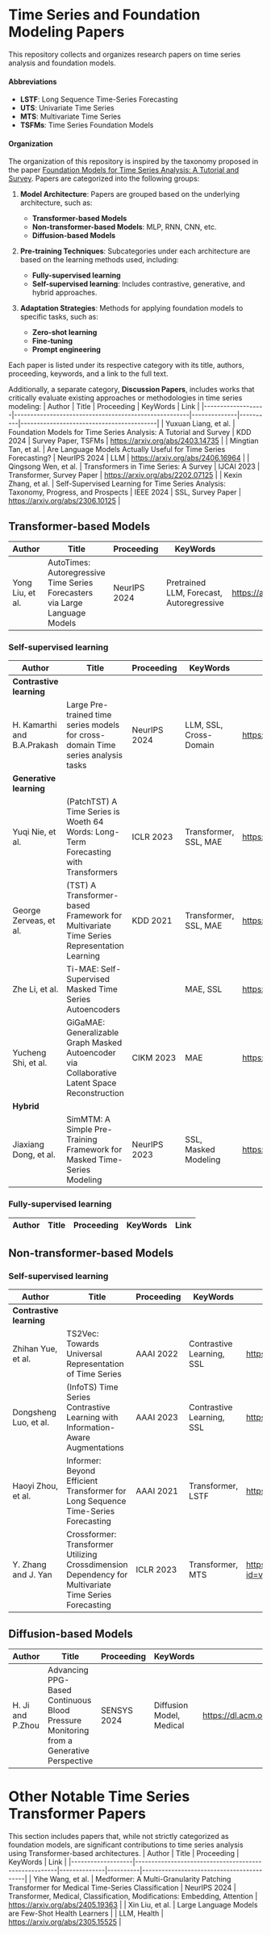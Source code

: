 # Time Series and Foundation Modeling Papers
This repository collects and organizes research papers on time series analysis and foundation models.   

#### Abbreviations
- **LSTF**: Long Sequence Time-Series Forecasting  
- **UTS**: Univariate Time Series  
- **MTS**: Multivariate Time Series  
- **TSFMs**: Time Series Foundation Models  

#### Organization
 The organization of this repository is inspired by the taxonomy proposed in the paper [Foundation Models for Time Series Analysis: A Tutorial and Survey](https://arxiv.org/abs/2403.14735). Papers are categorized into the following groups:
1. **Model Architecture**: Papers are grouped based on the underlying architecture, such as:
   - **Transformer-based Models**
   - **Non-transformer-based Models**: MLP, RNN, CNN, etc.
   - **Diffusion-based Models**

2. **Pre-training Techniques**: Subcategories under each architecture are based on the learning methods used, including:
   - **Fully-supervised learning**
   - **Self-supervised learning**: Includes contrastive, generative, and hybrid approaches.

3. **Adaptation Strategies**: Methods for applying foundation models to specific tasks, such as:
   - **Zero-shot learning**
   - **Fine-tuning**
   - **Prompt engineering**

Each paper is listed under its respective category with its title, authors, proceeding, keywords, and a link to the full text.

Additionally, a separate category, **Discussion Papers**, includes works that critically evaluate existing approaches or methodologies in time series modeling:
| Author            | Title                                                | Proceeding   | KeyWords | Link                                     |
|-------------------|------------------------------------------------------|--------------|----------|------------------------------------------|
| Yuxuan Liang, et al. | Foundation Models for Time Series Analysis: A Tutorial and Survey  | KDD 2024 | Survey Paper, TSFMs | https://arxiv.org/abs/2403.14735 |
| Mingtian Tan, et al. | Are Language Models Actually Useful for Time Series Forecasting?  | NeurIPS 2024 | LLM | https://arxiv.org/abs/2406.16964 |
| Qingsong Wen, et al. | Transformers in Time Series: A Survey | IJCAI 2023 | Transformer, Survey Paper | https://arxiv.org/abs/2202.07125 |
| Kexin Zhang, et al. | Self-Supervised Learning for Time Series Analysis: Taxonomy, Progress, and Prospects | IEEE 2024 | SSL, Survey Paper | https://arxiv.org/abs/2306.10125 |

## Transformer-based Models
| Author            | Title                                                | Proceeding   | KeyWords | Link                                     |
|-------------------|------------------------------------------------------|--------------|----------|------------------------------------------|
| Yong Liu, et al. | AutoTimes: Autoregressive Time Series Forecasters via Large Language Models | NeurIPS 2024 | Pretrained LLM, Forecast, Autoregressive | https://arxiv.org/abs/2402.02370 |

### Self-supervised learning
| Author            | Title                                                | Proceeding   | KeyWords | Link                                     |
|-------------------|------------------------------------------------------|--------------|----------|------------------------------------------|
| **Contrastive learning**                                                                                         |
| H. Kamarthi and B.A.Prakash | Large Pre-trained time series models for cross-domain Time series analysis tasks | NeurIPS 2024 | LLM, SSL, Cross-Domain | https://arxiv.org/abs/2311.11413 |
| **Generative learning**                                                                                         |
| Yuqi Nie, et al. | (PatchTST) A Time Series is Woeth 64 Words:  Long-Term Forecasting with Transformers | ICLR 2023 | Transformer, SSL, MAE | https://arxiv.org/abs/2211.14730 |
| George Zerveas, et al. | (TST) A Transformer-based Framework for Multivariate Time Series Representation Learning | KDD 2021 | Transformer, SSL, MAE | https://arxiv.org/abs/2010.02803 |
| Zhe Li, et al. | Ti-MAE: Self-Supervised Masked Time Series Autoencoders  |   | MAE, SSL | https://arxiv.org/abs/2301.08871 |
| Yucheng Shi, et al. | GiGaMAE: Generalizable Graph Masked Autoencoder via Collaborative Latent Space Reconstruction  | CIKM 2023 | MAE | https://arxiv.org/abs/2308.09663 |
| **Hybrid**                                                                                         |
| Jiaxiang Dong, et al. | SimMTM: A Simple Pre-Training Framework for Masked Time-Series Modeling | NeurIPS 2023 | SSL, Masked Modeling | https://arxiv.org/abs/2302.00861 |


### Fully-supervised learning
| Author            | Title                                                | Proceeding   | KeyWords | Link                                     |
|-------------------|------------------------------------------------------|--------------|----------|------------------------------------------|


## Non-transformer-based Models
### Self-supervised learning
| Author            | Title                                                | Proceeding   | KeyWords | Link                                     |
|-------------------|------------------------------------------------------|--------------|----------|------------------------------------------|
| **Contrastive learning**                                                                                         |
| Zhihan Yue, et al. | TS2Vec: Towards Universal Representation of Time Series  |  AAAI 2022 | Contrastive Learning, SSL | https://arxiv.org/abs/2106.10466 |
| Dongsheng Luo, et al. | (InfoTS) Time Series Contrastive Learning with Information-Aware Augmentations | AAAI 2023 | Contrastive Learning, SSL | https://arxiv.org/abs/2303.11911 |
| Haoyi Zhou, et al. | Informer: Beyond Efficient Transformer for Long Sequence Time-Series Forecasting | AAAI 2021 | Transformer, LSTF | https://arxiv.org/abs/2012.07436 |
| Y. Zhang and J. Yan | Crossformer: Transformer Utilizing Crossdimension Dependency for Multivariate Time Series Forecasting | ICLR 2023 | Transformer, MTS | https://openreview.net/forum?id=vSVLM2j9eie |


## Diffusion-based Models
| Author            | Title                                                | Proceeding   | KeyWords | Link                                     |
|-------------------|------------------------------------------------------|--------------|----------|------------------------------------------|
| H. Ji and P.Zhou | Advancing PPG-Based Continuous Blood Pressure Monitoring from a Generative Perspective | SENSYS 2024 | Diffusion Model, Medical | https://dl.acm.org/doi/abs/10.1145/3666025.3699365 |


# Other Notable Time Series Transformer Papers
This section includes papers that, while not strictly categorized as foundation models, are significant contributions to time series analysis using Transformer-based architectures. 
| Author            | Title                                                | Proceeding   | KeyWords | Link                                     |
|-------------------|------------------------------------------------------|--------------|----------|------------------------------------------|
| Yihe Wang, et al. | Medformer: A Multi-Granularity Patching Transformer for Medical Time-Series Classification | NeurIPS 2024 | Transformer, Medical, Classification, Modifications: Embedding, Attention | https://arxiv.org/abs/2405.19363 |
| Xin Liu, et al. | Large Language Models are Few-Shot Health Learners  |  | LLM, Health | https://arxiv.org/abs/2305.15525 |

